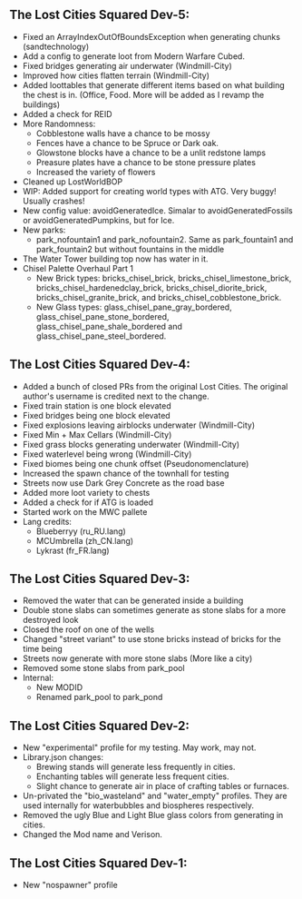 ## The Lost Cities Squared Dev-5:
* Fixed an ArrayIndexOutOfBoundsException when generating chunks (sandtechnology)
* Add a config to generate loot from Modern Warfare Cubed.
* Fixed bridges generating air underwater (Windmill-City)
* Improved how cities flatten terrain (Windmill-City)
* Added loottables that generate different items based on what building the chest is in. (Office, Food. More will be added as I revamp the buildings)
* Added a check for REID
* More Randomness: 
  * Cobblestone walls have a chance to be mossy
  * Fences have a chance to be Spruce or Dark oak. 
  * Glowstone blocks have a chance to be a unlit redstone lamps
  * Preasure plates have a chance to be stone pressure plates 
  * Increased the variety of flowers
* Cleaned up LostWorldBOP
* WIP: Added support for creating world types with ATG. Very buggy! Usually crashes! 
* New config value: avoidGeneratedIce. Simalar to avoidGeneratedFossils or avoidGeneratedPumpkins, but for Ice.
* New parks:
  * park_nofountain1 and park_nofountain2. Same as park_fountain1 and park_fountain2 but without fountains in the middle
* The Water Tower building top now has water in it.
* Chisel Palette Overhaul Part 1
  * New Brick types: bricks_chisel_brick, bricks_chisel_limestone_brick, bricks_chisel_hardenedclay_brick, bricks_chisel_diorite_brick, bricks_chisel_granite_brick, and bricks_chisel_cobblestone_brick.
  * New Glass types: glass_chisel_pane_gray_bordered, glass_chisel_pane_stone_bordered, glass_chisel_pane_shale_bordered and glass_chisel_pane_steel_bordered.

## The Lost Cities Squared Dev-4:
* Added a bunch of closed PRs from the original Lost Cities. The original author's username is credited next to the change.
* Fixed train station is one block elevated
* Fixed bridges being one block elevated
* Fixed explosions leaving airblocks underwater (Windmill-City)
* Fixed Min + Max Cellars (Windmill-City)
* Fixed grass blocks generating underwater (Windmill-City)
* Fixed waterlevel being wrong (Windmill-City) 
* Fixed biomes being one chunk offset (Pseudonomenclature)
* Increased the spawn chance of the townhall for testing
* Streets now use Dark Grey Concrete as the road base
* Added more loot variety to chests
* Added a check for if ATG is loaded
* Started work on the MWC pallete
* Lang credits:
  * Blueberryy (ru_RU.lang)
  * MCUmbrella (zh_CN.lang)
  * Lykrast (fr_FR.lang)

## The Lost Cities Squared Dev-3:
* Removed the water that can be generated inside a building
* Double stone slabs can sometimes generate as stone slabs for a more destroyed look
* Closed the roof on one of the wells
* Changed "street variant" to use stone bricks instead of bricks for the time being
* Streets now generate with more stone slabs (More like a city)
* Removed some stone slabs from park_pool
* Internal: 
  * New MODID
  * Renamed park_pool to park_pond 

## The Lost Cities Squared Dev-2:
* New "experimental" profile for my testing. May work, may not.  
* Library.json changes:
  * Brewing stands will generate less frequently in cities.
  * Enchanting tables will generate less frequent cities.
  * Slight chance to generate air in place of crafting tables or furnaces.
* Un-privated the "bio_wasteland" and "water_empty" profiles. They are used internally for waterbubbles and biospheres respectively.
* Removed the ugly Blue and Light Blue glass colors from generating in cities.
* Changed the Mod name and Verison. 

## The Lost Cities Squared Dev-1:
* New "nospawner" profile
